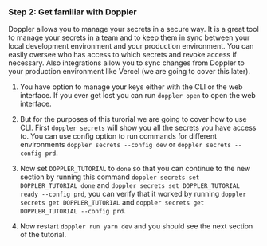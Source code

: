 ### Step 2: Get familiar with Doppler

Doppler allows you to manage your secrets in a secure way. It is a great tool to manage your secrets in a team and to keep them in sync between your local development environment and your production environment. You can easily oversee who has access to which secrets and revoke access if necessary. Also integrations allow you to sync changes from Doppler to your production environment like Vercel (we are going to cover this later).

1. You have option to manage your keys either with the CLI or the web interface. If you ever get lost you can run `doppler open` to open the web interface.

2. But for the purposes of this turorial we are going to cover how to use CLI. First `doppler secrets` will show you all the secrets you have access to. You can use config option to run commands for different environments `doppler secrets --config dev` or `doppler secrets --config prd`.

3. Now set `DOPPLER_TUTORIAL` to `done` so that you can continue to the new section by running this command `doppler secrets set DOPPLER_TUTORIAL done` and `doppler secrets set DOPPLER_TUTORIAL ready --config prd`, you can verify that it worked by running `doppler secrets get DOPPLER_TUTORIAL` and `doppler secrets get DOPPLER_TUTORIAL --config prd`.

4. Now restart `doppler run yarn dev` and you should see the next section of the tutorial.
